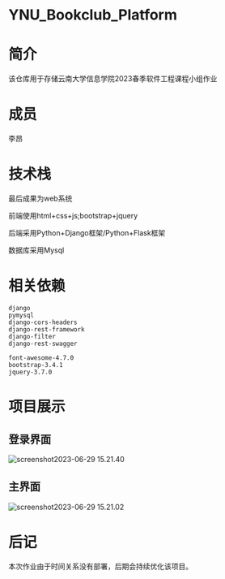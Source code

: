 # YNU_Bookclub_Platform

# 简介
该仓库用于存储云南大学信息学院2023春季软件工程课程小组作业

# 成员
李昂 

# 技术栈
最后成果为web系统 

前端使用html+css+js;bootstrap+jquery

后端采用Python+Django框架/Python+Flask框架

数据库采用Mysql

# 相关依赖

```
django
pymysql
django-cors-headers
django-rest-framework
django-filter
django-rest-swagger

font-awesome-4.7.0
bootstrap-3.4.1
jquery-3.7.0
```

# 项目展示

## 登录界面

![screenshot2023-06-29 15.21.40](https://raw.githubusercontent.com/anglee2002/Picbed/main/screenshot2023-06-29%2015.21.40.png)

## 主界面

![screenshot2023-06-29 15.21.02](https://raw.githubusercontent.com/anglee2002/Picbed/main/screenshot2023-06-29%2015.21.02.png)


# 后记

本次作业由于时间关系没有部署，后期会持续优化该项目。